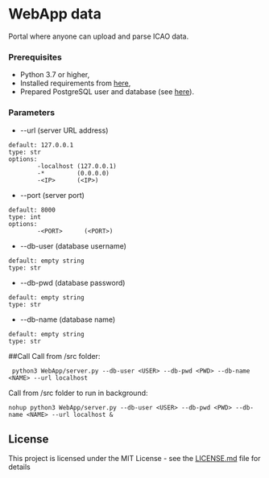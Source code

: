 # WebApp data
Portal where anyone can upload and parse ICAO data.

### Prerequisites
* Python 3.7 or higher,
* Installed requirements from [here](../README.md),
* Prepared PostgreSQL user and database (see [here](../README.md])).

### Parameters

* --url (server URL address)
```
default: 127.0.0.1
type: str
options:
        -localhost (127.0.0.1)
        -*         (0.0.0.0)
        -<IP>      (<IP>)
```

* --port (server port)
```
default: 8000
type: int
options: 
        -<PORT>      (<PORT>)
```

* --db-user (database username)
```
default: empty string
type: str
```

* --db-pwd (database password)
```
default: empty string
type: str
```

* --db-name (database name)
```
default: empty string
type: str
```

##Call
Call from /src folder:
```
 python3 WebApp/server.py --db-user <USER> --db-pwd <PWD> --db-name <NAME> --url localhost
```

Call from /src folder to run in background:
```
nohup python3 WebApp/server.py --db-user <USER> --db-pwd <PWD> --db-name <NAME> --url localhost &  
```
## License

This project is licensed under the MIT License - see the [LICENSE.md](LICENSE.md) file for details
